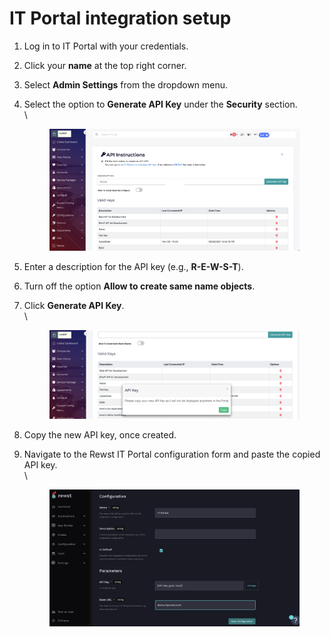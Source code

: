 # IT Portal integration setup

1. Log in to IT Portal with your credentials.
2. Click your **name** at the top right corner.
3. Select **Admin Settings** from the dropdown menu.
4.  Select the option to **Generate API Key** under the **Security** section.\
    \


    <figure><img src="../../../../../.gitbook/assets/step4-5.png" alt=""><figcaption></figcaption></figure>
5. Enter a description for the API key (e.g., **R-E-W-S-T**).
6. Turn off the option **Allow to create same name objects**.
7.  Click **Generate API Key**.\
    \


    <figure><img src="../../../../../.gitbook/assets/Step6 (1).png" alt=""><figcaption></figcaption></figure>
8. Copy the new API key, once created.
9.  Navigate to the Rewst IT Portal configuration form and paste the copied API key.\
    \


    <figure><img src="../../../../../.gitbook/assets/step8 (1).png" alt=""><figcaption></figcaption></figure>
